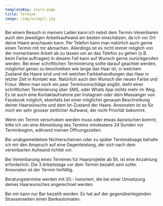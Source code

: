 ```yaml
---
templateKey: store-page
title: Termine
image: /img/uvimgll.jpg
---
```

Bei einem Besuch in meinem Laden kann ich nebst dem Termin-Vereinbaren auch den jeweiligen Arbeitsaufwand am besten einschätzen, da ich vor Ort deine Haare anschauen kann. Per Telefon kann man natürlich auch gerne einen Termin mit mir abmachen. Allerdings ist es nicht immer möglich von der momentanen Arbeit ab zu lassen um an das Telefon zu gehen (z.B. beim Farbe auftragen) In diesem Fall kann auf Wunsch gerne zurückgerufen werden. Bei einer schriftlichen Terminierung sollte darauf geachtet werden, möglichst genau zu beschreiben wie lange das Haar ist, in welchem Zustand die Haare sind und mit welchen Farbbehandlungen das Haar in letzter Zeit in Kontakt war. Natürlich auch den Wunsch der neuen Farbe und Frisur. Wenn man noch ein paar Terminvorschläge angibt, steht einer schriftlichen Terminierung über SMS, oder Whats App nichts mehr im Weg. Es ist auch eine Kontaktaufnahme per Instagram oder dem Massanger von Facebook möglich, ebenfalls bei einer möglichst genauen Beschreibung deiner Haarwünsche und dem Ist-Zustand der Haare. Ansonsten ist es für mich ein sehr grosser zeitlicher Aufwand, der nicht Priorität bekommt.



 



 



Wenn ein Termin verschoben werden muss oder etwas dazwischen kommt, bitte ich um eine Abmeldung des Termins mindestens 24 Sunden vor Terminbeginn, während meinen Öffnungszeiten.



Bei unabgemeldetem Nichterscheinen oder zu später Terminabsage behalte ich mir den Anspruch auf eine Gegenleistung, der sich nach dem vereinbarten Aufwand richtet vor.



Bei Vereinbarung eines Termines für Haarprojekte ab 5h, ist eine Anzahlung erforderlich. Die 3 Arbeitstage vor dem Termin bezahlt sein sollte. Ansonsten ist der Termin hinfällig.



 



Beratungstermine werden mit 20.- honoriert, die bei einer Umsetzung deines Haarwunsches angerechnet werden.



Bei mir kann nur Bar bezahlt werden. Es hat auf der gegenüberliegenden Strassenseiten einen Bankautomaten.
